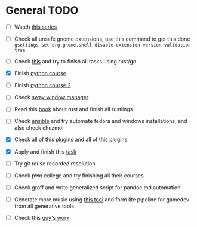 # General TODO

- [ ] Watch [this series](https://www.youtube.com/watch?v=tSodBEAJz9Y&list=PLF1hDMPPRqGxpYdo0ctaa7MxfOi9vjs1u&pp=iAQB)

- [ ] Check all unsafe gnome extensions, use this command to get this done
      `gsettings set org.gnome.shell disable-extension-version-validation true`

- [ ] Check [this](https://fly.io/dist-sys/) and try to finish all tasks using
      rust/go

- [x] Finish [python
      course](https://access.epam.com/auth/realms/plusx/protocol/openid-connect/auth?client_id=learnId&redirect_uri=https://elearn.epam.com/auth/complete/prod-elearn-iam/&state=XRu5HfMQQ9WfiRlnChVbwGH7KU1pVUyS&response_type=code&nonce=JTap4acsPlfyVtD2jSHiQ1Vi5wYtwUIbjgyTIBnEAxE2gg9QfP0nankWLB5IouBr&scope=openid+profile+email)

- [ ] Finish [python
      course 2](https://elearn.epam.com/courses/course-v1:EPAM+Python_TA+0122/courseware/39eded415f5e4491af9453184c309a4f/3769b70cafbb4a5a888fd7b81d268eed/)

- [ ] Check [sway window manager](https://swaywm.org/)

- [ ] Read this
      [book](file:///C:/Users/User/scoop/persist/rustup-gnu/.rustup/toolchains/stable-x86_64-pc-windows-gnu/share/doc/rust/html/book/ch04-01-what-is-ownership.html)
      about rust and finish all rustlings

- [ ] Check
      [ansible](https://docs.ansible.com/ansible/latest/getting_started/index.html)
      and try automate fedora and windows installations, and also check chezmoi

- [x] Check all of this
      [plugins](https://github.com/ThePrimeagen/init.lua)
      and all of this [plugins](https://github.com/echasnovski/mini.nvim)

- [x] Apply and finish this
      [task](https://server.think-cell.com/portal/en/recruitingtest.srf?sid=vm8mXnrhp1Kmw_jU2KsEtpdQOE267EMqWVfVzJ-nBItKyVxwERowX_Bhw1gD6Q5D)

- [ ] Try git reuse recorded resolution

- [ ] Check pwn.college and try finishing all their courses

- [ ] Check groff and write generalized script for pandoc md automation

- [ ] Generate more music using [this tool](https://www.udio.com/my-creations)
      and form lite pipeline for gamedev from all generative tools

- [ ] Check this [guy's
      work](https://github.com/folke?tab=repositories&q=&type=&language=lua&sort=stargazers)
